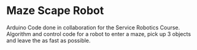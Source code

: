 # Maze Scape Robot
Arduino Code done in collaboration for the Service Robotics Course.
Algorithm and control code for a robot to enter a maze, pick up 3 objects and leave the as fast as possible. 
